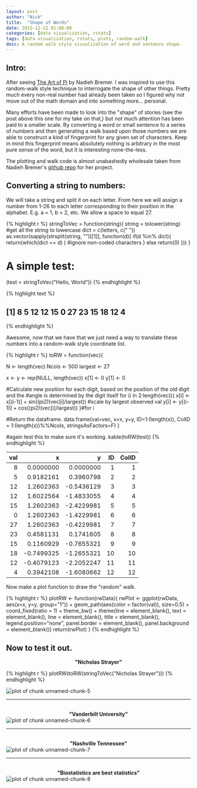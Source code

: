 ```yaml
---
layout: post
author: "Nick"
title:  "Shape of Words"
date: 2015-12-22 01:00:00
categories: [data visualization, rstats]
tags: [data visualization, rstats, plots, random-walk]
desc: A random walk style visualization of word and sentence shape. 
---
```




## Intro: 

After seeing [The Art of Pi](http://www.visualcinnamon.com/portfolio/the-art-in-pi) by Nadieh Bremer. I was inspired to use this random-walk style technique to interrogate the shape of other things. Pretty much every non-real number had already been taken so I figured why not move out of the math domain and into something more... personal. 

Many efforts have been made to look into the "shape" of stories (see the post above this one for my take on that,) but not much attention has been paid to a smaller scale. By converting a word or small sentence to a series of numbers and then generating a walk based upon those numbers we are able to construct a kind of fingerprint for any given set of characters. Keep in mind this fingerprint means absolutely nothing is arbitrary in the most pure sense of the word, but it is interesting none-the-less. 

The plotting and walk code is almost unabashedly wholesale taken from Nadieh Bremer's [github repo](https://github.com/nbremer/artinpi) for her project.

## Converting a string to numbers: 

We will take a string and split it on each letter. From here we will assign a number from 1-26 to each letter corresponding to their position in the alphabet. E.g. a = 1, b = 2, etc. We allow a space to equal 27. 



{% highlight r %}
stringToVec = function(string){
  string = tolower(string) #get all the string to lowercase
  dict = c(letters, c(" "))
  as.vector(sapply(strsplit(string, "")[[1]],  function(d){
    if(d %in% dict){
      return(which(dict == d) ) #ignore non-coded characters
    } else return(0)
    }))
}
# A simple test: 
(test = stringToVec("Hello, World"))
{% endhighlight %}



{% highlight text %}
##  [1]  8  5 12 12 15  0 27 23 15 18 12  4
{% endhighlight %}

Awesome, now that we have that we just need a way to translate these numbers into a random-walk style coordinate list. 


{% highlight r %}
toRW = function(vec){
  
  N <- length(vec)
  Ncols <- 500
  largest <- 27 
  
  x <- y <- rep(NULL, length(vec))
  x[1] <- 0
  y[1] <- 0
  
  #Calculate new position for each digit, based on the position of the old digit and the 
  #angle is determined by the digit itself
  for (i in 2:length(vec)){
      x[i] <- x[(i-1)] + sin((pi*2)*(vec[i]/largest)) #scale by largest observed val
      y[i] <- y[(i-1)] + cos((pi*2)*(vec[i]/largest)) 
  }#for i
  
  #Return the dataframe. 
  data.frame(val=vec, x=x, y=y, ID=1:(length(x)), 
             ColID = 1:(length(x))%%Ncols, stringsAsFactors=F)
}

#again test this to make sure it's working. 
kable(toRW(test))
{% endhighlight %}



| val|          x|          y| ID| ColID|
|---:|----------:|----------:|--:|-----:|
|   8|  0.0000000|  0.0000000|  1|     1|
|   5|  0.9182161|  0.3960798|  2|     2|
|  12|  1.2602363| -0.5436129|  3|     3|
|  12|  1.6022564| -1.4833055|  4|     4|
|  15|  1.2602363| -2.4229981|  5|     5|
|   0|  1.2602363| -1.4229981|  6|     6|
|  27|  1.2602363| -0.4229981|  7|     7|
|  23|  0.4581131|  0.1741605|  8|     8|
|  15|  0.1160929| -0.7655321|  9|     9|
|  18| -0.7499325| -1.2655321| 10|    10|
|  12| -0.4079123| -2.2052247| 11|    11|
|   4|  0.3942108| -1.6080662| 12|    12|




Now make a plot function to draw the "random" walk. 


{% highlight r %}
plotRW <- function(rwData){
  rwPlot <- ggplot(rwData, aes(x=x, y=y, group="1")) +
    geom_path(aes(color = factor(val)), size=0.5) + 
    coord_fixed(ratio = 1) + 
    theme_bw() +
    theme(line = element_blank(),
          text = element_blank(),
          line = element_blank(),
          title = element_blank(),
          legend.position="none",
          panel.border = element_blank(),
          panel.background = element_blank())
  return(rwPlot)
}
{% endhighlight %}

## Now to test it out. 

<div style="text-align: center; font-weight: bold">"Nicholas Strayer"</div>

{% highlight r %}
plotRW(toRW(stringToVec("Nicholas Strayer")))
{% endhighlight %}

<img src="/nashvilleBioStats/figures/source/2015-12-22-wordShapes/unnamed-chunk-5-1.png" title="plot of chunk unnamed-chunk-5" alt="plot of chunk unnamed-chunk-5" style="display: block; margin: auto;" />

---

<br>

<div style="text-align: center; font-weight: bold">"Vanderbilt University"</div>
<img src="/nashvilleBioStats/figures/source/2015-12-22-wordShapes/unnamed-chunk-6-1.png" title="plot of chunk unnamed-chunk-6" alt="plot of chunk unnamed-chunk-6" style="display: block; margin: auto;" />

---

<br>

<div style="text-align: center; font-weight: bold">"Nashville Tennessee"</div>
<img src="/nashvilleBioStats/figures/source/2015-12-22-wordShapes/unnamed-chunk-7-1.png" title="plot of chunk unnamed-chunk-7" alt="plot of chunk unnamed-chunk-7" style="display: block; margin: auto;" />

---

<br>

<div style="text-align: center; font-weight: bold">"Biostatistics are best statistics"  </div>
<img src="/nashvilleBioStats/figures/source/2015-12-22-wordShapes/unnamed-chunk-8-1.png" title="plot of chunk unnamed-chunk-8" alt="plot of chunk unnamed-chunk-8" style="display: block; margin: auto;" />
